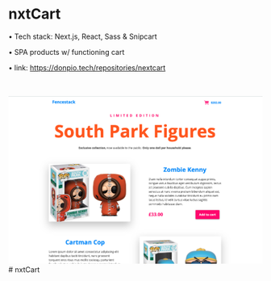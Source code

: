# nxtCart
• Tech stack: Next.js, React, Sass & Snipcart
<br />

• SPA products w/ functioning cart
<br />


• link: https://donpio.tech/repositories/nextcart


<br /><br />
![](./static/nxtcart-screenshot.png)# nxtCart
